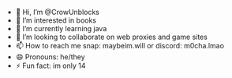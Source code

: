 - 👋 Hi, I’m @CrowUnblocks
- 👀 I’m interested in books
- 🌱 I’m currently learning java
- 💞️ I’m looking to collaborate on web proxies and game sites
- 📫 How to reach me snap: maybeim.will or discord: m0cha.lmao
- 😄 Pronouns:  he/they
- ⚡ Fun fact: im only 14

<!---
CrowUnblocks/CrowUnblocks is a ✨ special ✨ repository because its `README.md` (this file) appears on your GitHub profile.
You can click the Preview link to take a look at your changes.
--->
